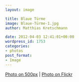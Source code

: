 ```yaml
---
layout: image

title: Blaue Türme
image: Blaue-Türme-1.jpg
author: Matthias Kretschmann

date: 2012-04-03 12:41:01+00:00
wordpress_id: 1753
categories:
- photos
post_format:
- Image
---
```


[Photo on 500px](http://500px.com/photo/6350862) | [Photo on Flickr](http://www.flickr.com/photos/krema/6904523272/in/photostream)
